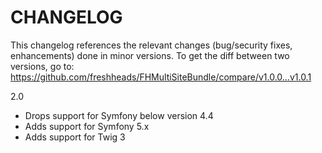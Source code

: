 CHANGELOG
=========

This changelog references the relevant changes (bug/security fixes, enhancements) done in minor versions.
To get the diff between two versions, go to: https://github.com/freshheads/FHMultiSiteBundle/compare/v1.0.0...v1.0.1

2.0

* Drops support for Symfony below version 4.4
* Adds support for Symfony 5.x
* Adds support for Twig 3
